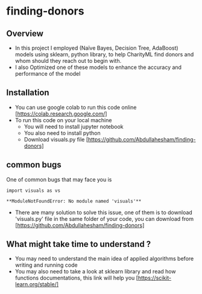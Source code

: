 # finding-donors

 ## Overview
  * In this project I employed (Naïve Bayes, Decision Tree, AdaBoost) models using sklearn, python library, to help CharityML find donors and whom should they reach out to begin with.
  * I also Optimized one of these models to enhance the accuracy and performance of the model

 ## Installation  
  * You can use google colab to run this code online [https://colab.research.google.com/]
  * To run this code on your local machine
	  * You will need to install jupyter notebook
	  * You also need to install python 
	  * Download visuals.py file [https://github.com/Abdullahesham/finding-donors]
 
 ## common bugs
  One of  common bugs that may face you is  
   ```
  import visuals as vs
  
**ModuleNotFoundError: No module named 'visuals'**
```
* There are many solution to  solve this issue, one of them is to download 'visuals.py' file  in the same folder of your code, you can download from [https://github.com/Abdullahesham/finding-donors]

 ## What might take time to understand ? 
  * You may need to understand the main idea of applied algorithms before writing and running code
  * You may also need to take a look at sklearn library and read how functions documentations, this link will help you [https://scikit-learn.org/stable/]  